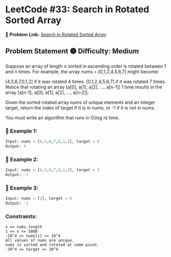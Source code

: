 #  LeetCode #33: Search in Rotated Sorted Array
🔗 **Problem Link:** [Search in Rotated Sorted Array](https://leetcode.com/problems/search-in-rotated-sorted-array/)

##  Problem Statement  🟡 **Difficulty:** Medium
Suppose an array of length n sorted in ascending order is rotated between 1 and n times. For example, the array nums = [0,1,2,4,5,6,7] might become:

[4,5,6,7,0,1,2] if it was rotated 4 times.
[0,1,2,4,5,6,7] if it was rotated 7 times.
Notice that rotating an array [a[0], a[1], a[2], ..., a[n-1]] 1 time results in the array [a[n-1], a[0], a[1], a[2], ..., a[n-2]].

Given the sorted rotated array nums of unique elements and an integer target, return the index of target if it is in nums, or -1 if it is not in nums.

You must write an algorithm that runs in O(log n) time.

### 🔹 Example 1:  
```python
Input: nums = [4,5,6,7,0,1,2], target = 0
Output: 4
```

### 🔹 Example 2:  
```python
Input: nums = [4,5,6,7,0,1,2], target = 3
Output: -1
```

### 🔹 Example 3:  
```python
Input: nums = [1], target = 0
Output: -1
```

###  Constraints:
```
n == nums.length
1 <= n <= 5000
-10^4 <= nums[i] <= 10^4
All values of nums are unique.
nums is sorted and rotated at some pivot.
-10^4 <= target <= 10^4
```











  

 
